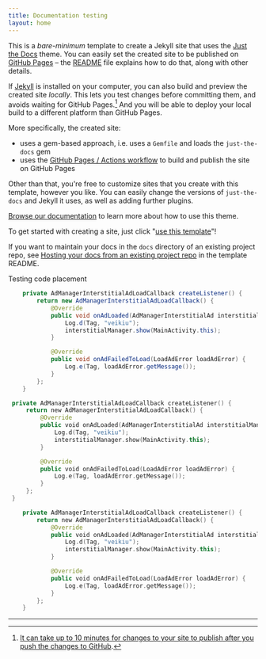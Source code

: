 ```yaml
---
title: Documentation testing
layout: home
---
```


This is a *bare-minimum* template to create a Jekyll site that uses the [Just the Docs] theme. You can easily set the created site to be published on [GitHub Pages] – the [README] file explains how to do that, along with other details.

If [Jekyll] is installed on your computer, you can also build and preview the created site *locally*. This lets you test changes before committing them, and avoids waiting for GitHub Pages.[^1] And you will be able to deploy your local build to a different platform than GitHub Pages.

More specifically, the created site:

- uses a gem-based approach, i.e. uses a `Gemfile` and loads the `just-the-docs` gem
- uses the [GitHub Pages / Actions workflow] to build and publish the site on GitHub Pages

Other than that, you're free to customize sites that you create with this template, however you like. You can easily change the versions of `just-the-docs` and Jekyll it uses, as well as adding further plugins.

[Browse our documentation][Just the Docs] to learn more about how to use this theme.

To get started with creating a site, just click "[use this template]"!

If you want to maintain your docs in the `docs` directory of an existing project repo, see [Hosting your docs from an existing project repo](https://github.com/just-the-docs/just-the-docs-template/blob/main/README.md#hosting-your-docs-from-an-existing-project-repo) in the template README.

Testing code placement


```java
    private AdManagerInterstitialAdLoadCallback createListener() {
        return new AdManagerInterstitialAdLoadCallback() {
            @Override
            public void onAdLoaded(AdManagerInterstitialAd interstitialManager) {
                Log.d(Tag, "veikiu");
                interstitialManager.show(MainActivity.this);
            }

            @Override
            public void onAdFailedToLoad(LoadAdError loadAdError) {
                Log.e(Tag, loadAdError.getMessage());
            }
        };
    }
```
   ```kotlin
    private AdManagerInterstitialAdLoadCallback createListener() {
        return new AdManagerInterstitialAdLoadCallback() {
            @Override
            public void onAdLoaded(AdManagerInterstitialAd interstitialManager) {
                Log.d(Tag, "veikiu");
                interstitialManager.show(MainActivity.this);
            }

            @Override
            public void onAdFailedToLoad(LoadAdError loadAdError) {
                Log.e(Tag, loadAdError.getMessage());
            }
        };
    }
```
```Kotlin
    private AdManagerInterstitialAdLoadCallback createListener() {
        return new AdManagerInterstitialAdLoadCallback() {
            @Override
            public void onAdLoaded(AdManagerInterstitialAd interstitialManager) {
                Log.d(Tag, "veikiu");
                interstitialManager.show(MainActivity.this);
            }

            @Override
            public void onAdFailedToLoad(LoadAdError loadAdError) {
                Log.e(Tag, loadAdError.getMessage());
            }
        };
    }
```
----

[^1]: [It can take up to 10 minutes for changes to your site to publish after you push the changes to GitHub](https://docs.github.com/en/pages/setting-up-a-github-pages-site-with-jekyll/creating-a-github-pages-site-with-jekyll#creating-your-site).

[Just the Docs]: https://just-the-docs.github.io/just-the-docs/
[GitHub Pages]: https://docs.github.com/en/pages
[README]: https://github.com/just-the-docs/just-the-docs-template/blob/main/README.md
[Jekyll]: https://jekyllrb.com
[GitHub Pages / Actions workflow]: https://github.blog/changelog/2022-07-27-github-pages-custom-github-actions-workflows-beta/
[use this template]: https://github.com/just-the-docs/just-the-docs-template/generate
